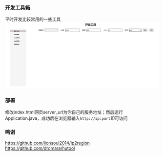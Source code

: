 ### 开发工具箱
平时开发比较常用的一些工具
![NiceTool](NiceTool.png)
### 部署
修改index.html网页server_url为你自己的服务地址；然后运行Application.java，成功后在浏览器输入`http://ip:port`即可访问
### 鸣谢
https://github.com/lionsoul2014/ip2region
https://github.com/dromara/hutool

